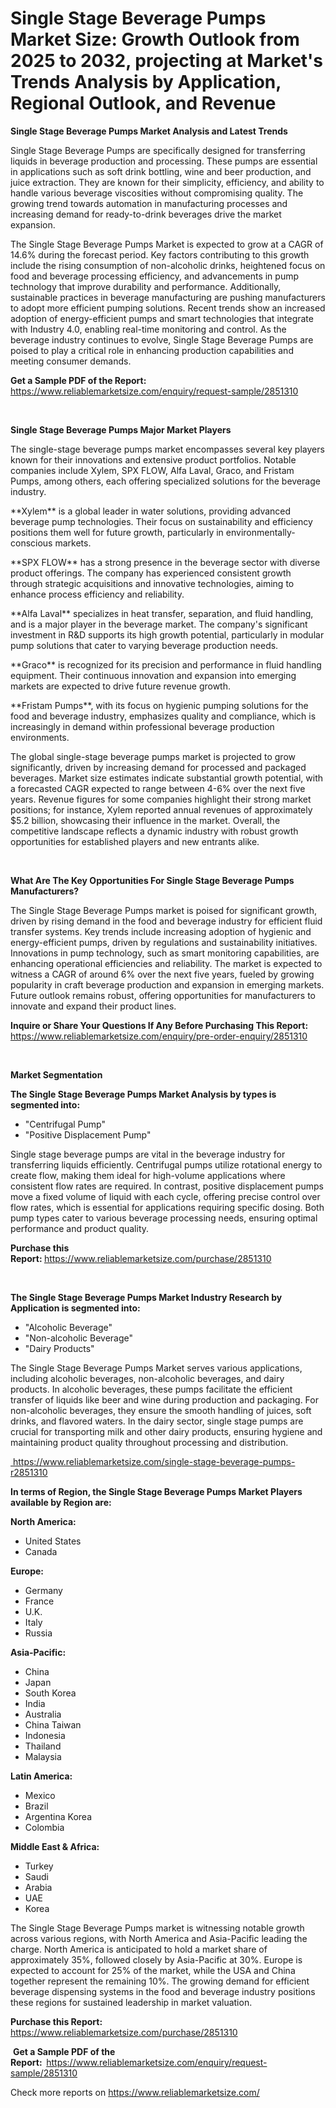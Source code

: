 <p><h1>Single Stage Beverage Pumps Market Size: Growth Outlook from 2025 to 2032, projecting at Market's Trends Analysis by Application, Regional Outlook, and Revenue</h1></p><p><strong>Single Stage Beverage Pumps Market Analysis and Latest Trends</strong></p>
<p><p>Single Stage Beverage Pumps are specifically designed for transferring liquids in beverage production and processing. These pumps are essential in applications such as soft drink bottling, wine and beer production, and juice extraction. They are known for their simplicity, efficiency, and ability to handle various beverage viscosities without compromising quality. The growing trend towards automation in manufacturing processes and increasing demand for ready-to-drink beverages drive the market expansion.</p><p>The Single Stage Beverage Pumps Market is expected to grow at a CAGR of 14.6% during the forecast period. Key factors contributing to this growth include the rising consumption of non-alcoholic drinks, heightened focus on food and beverage processing efficiency, and advancements in pump technology that improve durability and performance. Additionally, sustainable practices in beverage manufacturing are pushing manufacturers to adopt more efficient pumping solutions. Recent trends show an increased adoption of energy-efficient pumps and smart technologies that integrate with Industry 4.0, enabling real-time monitoring and control. As the beverage industry continues to evolve, Single Stage Beverage Pumps are poised to play a critical role in enhancing production capabilities and meeting consumer demands.</p></p>
<p><strong>Get a Sample PDF of the Report:&nbsp;</strong> <a href="https://www.reliablemarketsize.com/enquiry/request-sample/2851310?utm_campaign=3099&utm_medium=2&utm_source=Github&utm_content=ia&utm_term=11032025&utm_id=single-stage-beverage-pumps">https://www.reliablemarketsize.com/enquiry/request-sample/2851310</a></p>
<p>&nbsp;</p>
<p><strong>Single Stage Beverage Pumps Major Market Players</strong></p>
<p><p>The single-stage beverage pumps market encompasses several key players known for their innovations and extensive product portfolios. Notable companies include Xylem, SPX FLOW, Alfa Laval, Graco, and Fristam Pumps, among others, each offering specialized solutions for the beverage industry.</p><p>**Xylem** is a global leader in water solutions, providing advanced beverage pump technologies. Their focus on sustainability and efficiency positions them well for future growth, particularly in environmentally-conscious markets. </p><p>**SPX FLOW** has a strong presence in the beverage sector with diverse product offerings. The company has experienced consistent growth through strategic acquisitions and innovative technologies, aiming to enhance process efficiency and reliability.</p><p>**Alfa Laval** specializes in heat transfer, separation, and fluid handling, and is a major player in the beverage market. The company's significant investment in R&D supports its high growth potential, particularly in modular pump solutions that cater to varying beverage production needs.</p><p>**Graco** is recognized for its precision and performance in fluid handling equipment. Their continuous innovation and expansion into emerging markets are expected to drive future revenue growth.</p><p>**Fristam Pumps**, with its focus on hygienic pumping solutions for the food and beverage industry, emphasizes quality and compliance, which is increasingly in demand within professional beverage production environments.</p><p>The global single-stage beverage pumps market is projected to grow significantly, driven by increasing demand for processed and packaged beverages. Market size estimates indicate substantial growth potential, with a forecasted CAGR expected to range between 4-6% over the next five years. Revenue figures for some companies highlight their strong market positions; for instance, Xylem reported annual revenues of approximately $5.2 billion, showcasing their influence in the market. Overall, the competitive landscape reflects a dynamic industry with robust growth opportunities for established players and new entrants alike.</p></p>
<p>&nbsp;</p>
<p><strong>What Are The Key Opportunities For Single Stage Beverage Pumps Manufacturers?</strong></p>
<p><p>The Single Stage Beverage Pumps market is poised for significant growth, driven by rising demand in the food and beverage industry for efficient fluid transfer systems. Key trends include increasing adoption of hygienic and energy-efficient pumps, driven by regulations and sustainability initiatives. Innovations in pump technology, such as smart monitoring capabilities, are enhancing operational efficiencies and reliability. The market is expected to witness a CAGR of around 6% over the next five years, fueled by growing popularity in craft beverage production and expansion in emerging markets. Future outlook remains robust, offering opportunities for manufacturers to innovate and expand their product lines.</p></p>
<p><strong>Inquire or Share Your Questions If Any Before Purchasing This Report:</strong> <a href="https://www.reliablemarketsize.com/enquiry/pre-order-enquiry/2851310?utm_campaign=3099&utm_medium=2&utm_source=Github&utm_content=ia&utm_term=11032025&utm_id=single-stage-beverage-pumps">https://www.reliablemarketsize.com/enquiry/pre-order-enquiry/2851310</a></p>
<p>&nbsp;</p>
<p><strong>Market Segmentation</strong></p>
<p><strong>The Single Stage Beverage Pumps Market Analysis by types is segmented into:</strong></p>
<p><ul><li>"Centrifugal Pump"</li><li>"Positive Displacement Pump"</li></ul></p>
<p><p>Single stage beverage pumps are vital in the beverage industry for transferring liquids efficiently. Centrifugal pumps utilize rotational energy to create flow, making them ideal for high-volume applications where consistent flow rates are required. In contrast, positive displacement pumps move a fixed volume of liquid with each cycle, offering precise control over flow rates, which is essential for applications requiring specific dosing. Both pump types cater to various beverage processing needs, ensuring optimal performance and product quality.</p></p>
<p><strong>Purchase this Report:&nbsp;</strong><a href="https://www.reliablemarketsize.com/purchase/2851310?utm_campaign=3099&utm_medium=2&utm_source=Github&utm_content=ia&utm_term=11032025&utm_id=single-stage-beverage-pumps">https://www.reliablemarketsize.com/purchase/2851310</a></p>
<p>&nbsp;</p>
<p><strong>The Single Stage Beverage Pumps Market Industry Research by Application is segmented into:</strong></p>
<p><ul><li>"Alcoholic Beverage"</li><li>"Non-alcoholic Beverage"</li><li>"Dairy Products"</li></ul></p>
<p><p>The Single Stage Beverage Pumps Market serves various applications, including alcoholic beverages, non-alcoholic beverages, and dairy products. In alcoholic beverages, these pumps facilitate the efficient transfer of liquids like beer and wine during production and packaging. For non-alcoholic beverages, they ensure the smooth handling of juices, soft drinks, and flavored waters. In the dairy sector, single stage pumps are crucial for transporting milk and other dairy products, ensuring hygiene and maintaining product quality throughout processing and distribution.</p></p>
<p><a href="https://www.reliablemarketsize.com/single-stage-beverage-pumps-r2851310?utm_campaign=3099&utm_medium=2&utm_source=Github&utm_content=ia&utm_term=11032025&utm_id=single-stage-beverage-pumps">&nbsp;https://www.reliablemarketsize.com/single-stage-beverage-pumps-r2851310</a></p>
<p><strong>In terms of Region, the Single Stage Beverage Pumps Market Players available by Region are:</strong></p>
<p>
    <p> <strong> North America: </strong>
        <ul>
            <li>United States</li>
            <li>Canada</li>
        </ul>
        </p> 
    <p> <strong> Europe: </strong>
        <ul>
            <li>Germany</li>
            <li>France</li>
            <li>U.K.</li>
            <li>Italy</li>
            <li>Russia</li>
        </ul>
        </p> 
    <p> <strong> Asia-Pacific: </strong>
        <ul>
            <li>China</li>
            <li>Japan</li>
            <li>South Korea</li>
            <li>India</li>
            <li>Australia</li>
            <li>China Taiwan</li>
            <li>Indonesia</li>
            <li>Thailand</li>
            <li>Malaysia</li>
        </ul>
        </p> 
    <p> <strong> Latin America: </strong>
        <ul>
            <li>Mexico</li>
            <li>Brazil</li>
            <li>Argentina Korea</li>
            <li>Colombia</li>
        </ul>
        </p> 
    <p> <strong> Middle East & Africa: </strong>
        <ul>
            <li>Turkey</li>
            <li>Saudi</li>
            <li>Arabia</li>
            <li>UAE</li>
            <li>Korea</li>
        </ul>
    </p>
    </p>
<p><p>The Single Stage Beverage Pumps market is witnessing notable growth across various regions, with North America and Asia-Pacific leading the charge. North America is anticipated to hold a market share of approximately 35%, followed closely by Asia-Pacific at 30%. Europe is expected to account for 25% of the market, while the USA and China together represent the remaining 10%. The growing demand for efficient beverage dispensing systems in the food and beverage industry positions these regions for sustained leadership in market valuation.</p></p>
<p><strong>Purchase this Report: </strong><a href="https://www.reliablemarketsize.com/purchase/2851310?utm_campaign=3099&utm_medium=2&utm_source=Github&utm_content=ia&utm_term=11032025&utm_id=single-stage-beverage-pumps">https://www.reliablemarketsize.com/purchase/2851310</a></p>
<p>&nbsp;<strong>Get a Sample PDF of the Report:&nbsp;&nbsp;</strong><a href="https://www.reliablemarketsize.com/enquiry/request-sample/2851310?utm_campaign=3099&utm_medium=2&utm_source=Github&utm_content=ia&utm_term=11032025&utm_id=single-stage-beverage-pumps">https://www.reliablemarketsize.com/enquiry/request-sample/2851310</a></p>
<p><strong></strong></p>
<p>Check more reports on <a href="https://www.reliablemarketsize.com/?utm_campaign=3099&utm_medium=2&utm_source=Github&utm_content=ia&utm_term=11032025&utm_id=single-stage-beverage-pumps">https://www.reliablemarketsize.com/</a></p>